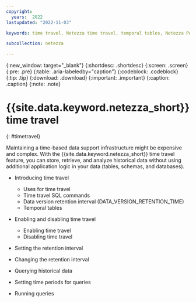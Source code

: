 ```yaml
---
copyright:
  years:  2022
lastupdated: "2022-11-03"

keywords: time travel, Netezza time travel, temporal tables, Netezza Performance Server time travel, retention interval, retention time interval, enabling time travel, disabling time travel

subcollection: netezza

---
```


{:new_window: target="_blank"}
{:shortdesc: .shortdesc}
{:screen: .screen}
{:pre: .pre}
{:table: .aria-labeledby="caption"}
{:codeblock: .codeblock}
{:tip: .tip}
{:download: .download}
{:important: .important}
{:caption: .caption}
{:note: .note}

# {{site.data.keyword.netezza_short}} time travel
{: #timetravel}

Maintaining a time-based data support infrastructure might be expensive and complex. With the {{site.data.keyword.netezza_short}} time travel feature, you can store, retrieve, and analyze historical data without using additional application logic in your data (tables, schemas, and databases).

- Introducing time travel
    - Uses for time travel
    - Time travel SQL commands
    - Data version retention interval (DATA_VERSION_RETENTION_TIME)
    - Temporal tables

- Enabling and disabling time travel
    - Enabling time travel
    - Disabling time travel

- Setting the retention interval

- Changing the retention interval

- Querying historical data

- Setting time periods for queries

- Running queries
